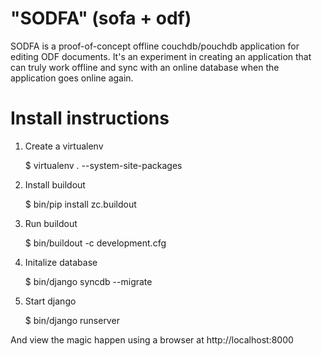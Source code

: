 "SODFA" (sofa + odf)
====================


SODFA is a proof-of-concept offline couchdb/pouchdb application for editing
ODF documents. It's an experiment in creating an application that can truly
work offline and sync with an online database when the application goes online
again.

Install instructions
====================

1. Create a virtualenv

    $ virtualenv . --system-site-packages

2. Install buildout

    $ bin/pip install zc.buildout

3. Run buildout

    $ bin/buildout -c development.cfg

4. Initalize database

    $ bin/django syncdb --migrate

5. Start django

    $ bin/django runserver

And view the magic happen using a browser at http://localhost:8000
